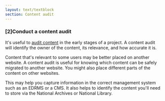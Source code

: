 ```yaml
---
layout: text/textblock
section: Content audit
---
```

### [2]Conduct a content audit
It's useful to [audit content](/content-strategy/audit-content) in the early stages of a project. A content audit will identify the owner of the content, its relevance, and how accurate it is.

Content that's relevant to some users may be better placed on another website. A content audit is useful for knowing which content can be safely migrated to another website. You might also place different parts of the content on other websites.

This may help you capture information in the correct management system such as an EDRMS or a CMS. It also helps to identify the content you'll need to store via the National Archives or National Library.